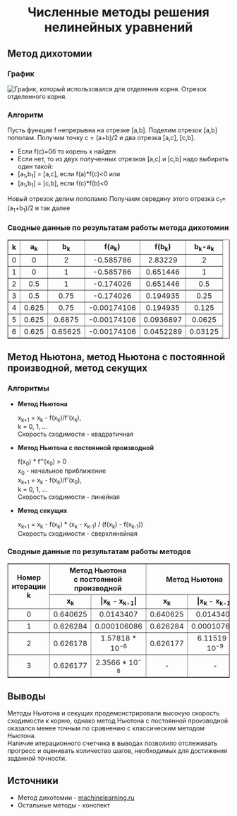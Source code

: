 <head>
    <h1 align="center">Численные методы решения нелинейных уравнений</h1>
</head>
<body>
    <h2>Метод дихотомии</h2>
    <h3>График</h3>
    <image src="./images/func.png" alt="График, который использовался для отделения корня. Отрезок отделенного корня."></image>
    <h3>Алгоритм</h3>
    <p>Пусть функция f непрерывна на отрезке [a,b]. Поделим отрезок [a,b] пополам. Получим точку с = (a+b)/2 и два отрезка [a,c], [c,b].</p>
    <ul>
        <li>Если f(c)=0б то корень x найден</li>
        <li>Если нет, то из двух полученных отрезков [a,c] и [c,b] надо выбирать один такой:</li>
        <li>[a<sub>1</sub>,b<sub>1</sub>] = [a,c], если f(a)*f(c)<0 или</li>
        <li>[a<sub>1</sub>,b<sub>1</sub>] = [c,b], если f(c)*f(b)<0</li>
    </ul>
    <p>Новый отрезок делим пополамю Получаем середину этого отрезка c<sub>1</sub>=(a<sub>1</sub>+b<sub>1</sub>)/2 и так далее</p>
    <h3>Сводные данные по результатам работы метода дихотомии</h3>
    <table align="center"; border=1 style='border-collapse: collapse'>
        <tr>
            <th>k</th>
            <th>a<sub>k</sub></th>
            <th>b<sub>k</sub></th>
            <th>f(a<sub>k</sub>)</th>
            <th>f(b<sub>k</sub>)</th>
            <th>b<sub>k</sub>-a<sub>k</sub></th>
        </tr>
        <tr>
            <td align="center">0</td>
            <td align="center">0</td>
            <td align="center">2</td>
            <td align="center">-0.585786</td>
            <td align="center">2.83229</td>
            <td align="center">2</td>
        </tr>
        <tr>
            <td align="center">1</td>
            <td align="center">0</td>
            <td align="center">1</td>
            <td align="center">-0.585786</td>
            <td align="center">0.651446</td>
            <td align="center">1</td>
        </tr>
        <tr>
            <td align="center">2</td>
            <td align="center">0.5</td>
            <td align="center">1</td>
            <td align="center">-0.174026</td>
            <td align="center">0.651446</td>
            <td align="center">0.5</td>
        </tr>
        <tr>
            <td align="center">3</td>
            <td align="center">0.5</td>
            <td align="center">0.75</td>
            <td align="center">-0.174026</td>
            <td align="center">0.194935</td>
            <td align="center">0.25</td>
        </tr>
        <tr>
            <td align="center">4</td>
            <td align="center">0.625</td>
            <td align="center">0.75</td>
            <td align="center">-0.00174106</td>
            <td align="center">0.194935</td>
            <td align="center">0.125</td>
        </tr>
        <tr>
            <td align="center">5</td>
            <td align="center">0.625</td>
            <td align="center">0.6875</td>
            <td align="center">-0.00174106</td>
            <td align="center">0.0936897</td>
            <td align="center">0.0625</td>
        </tr>
        <tr>
            <td align="center">6</td>
            <td align="center">0.625</td>
            <td align="center">0.65625</td>
            <td align="center">-0.00174106</td>
            <td align="center">0.0452289</td>
            <td align="center">0.03125</td>
        </tr>
    </table>
    <h2>Метод Ньютона, метод Ньютона с постоянной производной, метод секущих</h2>
    <h3>Алгоритмы</h3>
    <ul>
        <li><strong>Метод Ньютона</strong></li>
        <p>x<sub>k+1</sub> = x<sub>k</sub> - f(x<sub>k</sub>)/f'(x<sub>k</sub>),
        <br>k = 0, 1, ...
        <br>Скорость сходимости - квадратичная</p>
        <li><strong>Метод Ньютона с постоянной производной</strong></li>
        <p>f(x<sub>0</sub>) * f''(x<sub>0</sub>) > 0
        <br>x<sub>0</sub> - начальное приближение
        <br>x<sub>k+1</sub> = x<sub>k</sub> - f(x<sub>k</sub>)/f'(x<sub>0</sub>),
        <br>k = 0, 1, ...
        <br>Скорость сходимости - линейная</p>
        <li><strong>Метод секущих</strong></li>
        <p>x<sub>k+1</sub> = x<sub>k</sub> - f(x<sub>k</sub>) * (x<sub>k</sub> - x<sub>k-1</sub>) / (f(x<sub>k</sub>) - f(x<sub>k-1</sub>))
        <br>Скорость сходимости - сверхлинейная</p>
    </ul>
    <h3>Сводные данные по результатам работы методов</h3>
    <table align="center"; border=1 style='border-collapse: collapse'>
        <tr>
            <th rowspan=2> Номер <br>итерации k</th>
            <th colspan=2>Метод Ньютона <br>с постоянной производной</th>
            <th colspan=2>Метод Ньютона</th>
            <th colspan=2>Метод секущих</th
        </tr>
        <tr>
            <th align="center">x<sub>k</sub></th>
            <th align="center">|x<sub>k</sub> - x<sub>k-1</sub>|</th>
            <th align="center">x<sub>k</sub></th>
            <th align="center">|x<sub>k</sub> - x<sub>k-1</sub>|</th>
            <th align="center">x<sub>k</sub></th>
            <th align="center">|x<sub>k</sub> - x<sub>k-1</sub>|</th>
        </tr>
        <tr>
            <td align="center">0</td>
            <td align="center">0.640625</td>
            <td align="center">0.0143407</td>
            <td align="center">0.640625</td>
            <td align="center">0.0143407</td>
            <td align="center">0.740625</td>
            <td align="center">0.113657</td>
        </tr>
        <tr>
            <td align="center">1</td>
            <td align="center">0.626284</td>
            <td align="center">0.000106086</td>
            <td align="center">0.626284</td>
            <td align="center">0.000107682</td>
            <td align="center">0.626968</td>
            <td align="center">0.000747654</td>
        </tr>
        <tr>
            <td align="center">2</td>
            <td align="center">0.626178</td>
            <td align="center">1.57818 * 10<sup>-6</sup></td>
            <td align="center">0.626177</td>
            <td align="center">6.11519 * 10<sup>-9</sup></td>
            <td align="center">0.62622</td>
            <td align="center">4.37773 * 10<sup>-5</sup></td>
        </tr>
        <tr>
            <td align="center">3</td>
            <td align="center">0.626177</td>
            <td align="center">2.3566 * 10<sup>-8</sup></td>
            <td align="center"> - </td>
            <td align="center"> - </td>
            <td align="center">0.626177</td>
            <td align="center">1.82689 * 10<sup>-8</sup></td>
        </tr>
    </table>
    <h2>Выводы</h2>
    <p>Методы Ньютона и секущих продемонстрировали высокую скорость сходимости к корню, однако метод Ньютона с постоянной производной оказался менее точным по сравнению с классическим методом Ньютона.
    <br>Наличие итерационного счетчика в выводах позволило отслеживать прогресс и оценивать количество шагов, необходимых для достижения заданной точности.
    </p>
    <h2>Источники</h2>
    <ul>
        <li>Метод дихотомии - <a href=http://www.machinelearning.ru/wiki/index.php?title=%D0%9C%D0%B5%D1%82%D0%BE%D0%B4%D1%8B_%D0%B4%D0%B8%D1%85%D0%BE%D1%82%D0%BE%D0%BC%D0%B8%D0%B8>machinelearning.ru</a></li>
        <li>Остальные методы - конспект</li>
    </ul>
</body>
